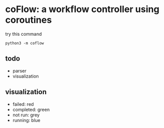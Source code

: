 # coFlow: a workflow controller using coroutines

try this command

`python3 -m coflow`

## todo
* parser
* visualization



## visualization

* failed: red
* completed: green
* not run: grey
* running: blue
